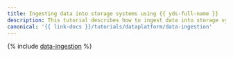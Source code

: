 ```yaml
---
title: Ingesting data into storage systems using {{ yds-full-name }}
description: This tutorial describes how to ingest data into storage systems using {{ yds-full-name }}.
canonical: '{{ link-docs }}/tutorials/dataplatform/data-ingestion'
---
```


{% include [data-ingestion](../../_tutorials/dataplatform/data-ingestion.md) %}